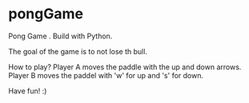 # pongGame

Pong Game .
Build with Python.

The goal of the game is to not lose th bull.

How to play?
Player A moves the paddle with the up and down arrows.
Player B moves the paddel with 'w' for up and 's' for down.

Have fun! :)
